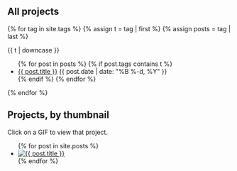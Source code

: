 ## All projects

{% for tag in site.tags %}
{% assign t = tag | first %}
{% assign posts = tag | last %}

{{ t | downcase }}

<ul>
{% for post in posts %}
  {% if post.tags contains t %}
  <li>
    <a href="{{ post.url }}">{{ post.title }}</a>
    <span class="date">{{ post.date | date: "%B %-d, %Y"  }}</span>
  </li>
  {% endif %}
{% endfor %}
</ul>
{% endfor %}

## Projects, by thumbnail

Click on a GIF to view that project.

<ul class="gallery">
{% for post in site.posts %}
  <li class="gallery-div">
    <a href="{{ post.url }}">
      <img class="gallery-img" src="{{ post.thumbnail }}" alt="{{ post.title }}"/>
    </a>
  </li>
{% endfor %}
</ul>
